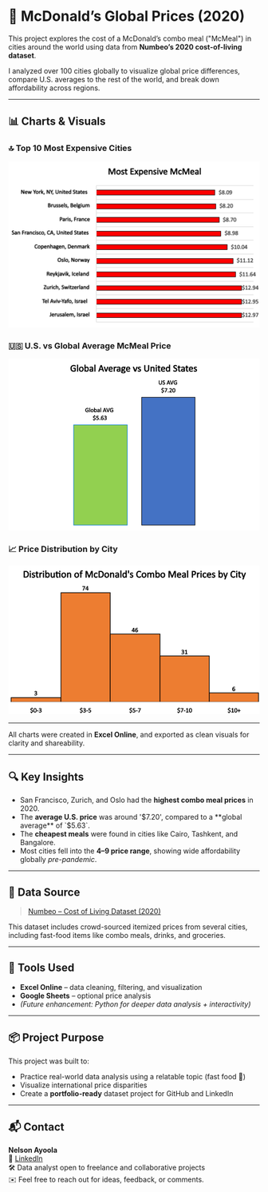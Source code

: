 # 🍟 McDonald’s Global Prices (2020)

This project explores the cost of a McDonald’s combo meal ("McMeal") in cities around the world using data from **Numbeo’s 2020 cost-of-living dataset**.

I analyzed over 100 cities globally to visualize global price differences, compare U.S. averages to the rest of the world, and break down affordability across regions.

---

## 📊 Charts & Visuals

### 🔝 Top 10 Most Expensive Cities
![Top 10 Chart](assets/top10_chart.png)

### 🇺🇸 U.S. vs Global Average McMeal Price
![US vs Global](assets/us_vs_global_chart.png)

### 📈 Price Distribution by City
![Distribution Chart](assets/price_distribution_chart.png)

---

All charts were created in **Excel Online**, and exported as clean visuals for clarity and shareability.

---

## 🔍 Key Insights

- San Francisco, Zurich, and Oslo had the **highest combo meal prices** in 2020.
- The **average U.S. price** was around '$7.20', compared to a **global average** of `$5.63`.
- The **cheapest meals** were found in cities like Cairo, Tashkent, and Bangalore.
- Most cities fell into the **$4–$9 price range**, showing wide affordability globally *pre-pandemic*.

---

## 📁 Data Source

> [Numbeo – Cost of Living Dataset (2020)](https://www.kaggle.com/code/joeypp/cost-of-living-numbeo-dataset)

This dataset includes crowd-sourced itemized prices from several cities, including fast-food items like combo meals, drinks, and groceries.

---

## 🧰 Tools Used

- **Excel Online** – data cleaning, filtering, and visualization
- **Google Sheets** – optional price analysis
- *(Future enhancement: Python for deeper data analysis + interactivity)*

---

## 📦 Project Purpose

This project was built to:
- Practice real-world data analysis using a relatable topic (fast food 🍔)
- Visualize international price disparities
- Create a **portfolio-ready** dataset project for GitHub and LinkedIn

---

## 📬 Contact

**Nelson Ayoola**  
💼 [LinkedIn](https://www.linkedin.com/in/nelson-a-83008a251/)  
🛠️ Data analyst open to freelance and collaborative projects  
✉️ Feel free to reach out for ideas, feedback, or comments.
